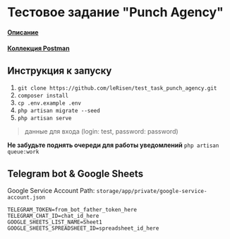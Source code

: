 # Тестовое задание "Punch Agency"

#### [Описание](TASK.md)
#### [Коллекция Postman](api.postman_collection.json)

## Инструкция к запуску

1. `git clone https://github.com/leRisen/test_task_punch_agency.git`
2. `composer install`
3. `cp .env.example .env`
4. `php artisan migrate --seed`
5. `php artisan serve`
> данные для входа (login: test, password: password)

**Не забудьте поднять очереди для работы уведомлений**
`php artisan queue:work`

## Telegram bot & Google Sheets

Google Service Account Path: `storage/app/private/google-service-account.json`
```
TELEGRAM_TOKEN=from_bot_father_token_here
TELEGRAM_CHAT_ID=chat_id_here
GOOGLE_SHEETS_LIST_NAME=Sheet1
GOOGLE_SHEETS_SPREADSHEET_ID=spreadsheet_id_here
```
